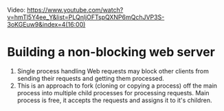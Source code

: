 Video: https://www.youtube.com/watch?v=hmTl5Y4ee_Y&list=PLQnljOFTspQXNP6mQchJVP3S-3oKGEuw9&index=4(16:00)

# Building a non-blocking web server
1. Single process handling Web requests may block other clients from sending their requests and getting them processed.
2. This is an approach to fork (cloning or copying a process) off the main process into multiple child processes for processing requests. Main process is free, it accepts the requests and assigns it to it's children.
